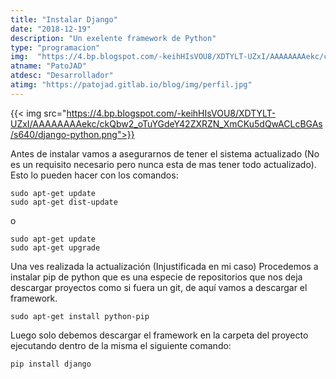 ```yaml
---
title: "Instalar Django"
date: "2018-12-19"
description: "Un exelente framework de Python"
type: "programacion"
img:  "https://4.bp.blogspot.com/-keihHIsVOU8/XDTYLT-UZxI/AAAAAAAAekc/ckQbw2_oTuYGdeY42ZXRZN_XmCKu5dQwACLcBGAs/s640/django-python.png"
atname: "PatoJAD"
atdesc: "Desarrollador"
atimg: "https://patojad.gitlab.io/blog/img/perfil.jpg"
---
```


{{< img src="https://4.bp.blogspot.com/-keihHIsVOU8/XDTYLT-UZxI/AAAAAAAAekc/ckQbw2_oTuYGdeY42ZXRZN_XmCKu5dQwACLcBGAs/s640/django-python.png">}}

Antes de instalar vamos a asegurarnos de tener el sistema actualizado (No es un requisito necesario pero nunca esta de mas tener todo actualizado). Esto lo pueden hacer con los comandos:

    sudo apt-get update
    sudo apt-get dist-update

o

    sudo apt-get update
    sudo apt-get upgrade

Una ves realizada la actualización (Injustificada en mi caso) Procedemos a instalar pip de python que es una especie de repositorios que nos deja descargar proyectos como si fuera un git, de aquí vamos a descargar el framework.

    sudo apt-get install python-pip

Luego solo debemos descargar el framework en la carpeta del proyecto ejecutando dentro de la misma el siguiente comando:

    pip install django
